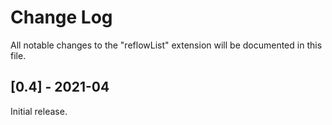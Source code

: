 # Change Log

All notable changes to the "reflowList" extension will be documented in this file.

## [0.4] - 2021-04

Initial release.
